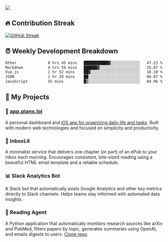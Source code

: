 ![](http://github-profile-summary-cards.vercel.app/api/cards/profile-details?username=sivori&theme=nightowl)

## 🔥 Contribution Streak
[![GitHub Streak](https://github-readme-streak-stats-murex-one.vercel.app?user=sivori&theme=nightowl&hide_border=true&card_width=700&card_height=200&ring=EBE011&fire=EB9B1B)](https://git.io/streak-stats)

## ⏰ Weekly Development Breakdown
<!--START_SECTION:waka-->

```txt
Other              8 hrs 45 mins   ███████████▓░░░░░░░░░░░░░   47.23 %
Markdown           4 hrs 59 mins   ██████▓░░░░░░░░░░░░░░░░░░   26.87 %
Vue.js             1 hr 52 mins    ██▓░░░░░░░░░░░░░░░░░░░░░░   10.10 %
JSON               1 hr 29 mins    ██░░░░░░░░░░░░░░░░░░░░░░░   08.07 %
JavaScript         55 mins         █▒░░░░░░░░░░░░░░░░░░░░░░░   04.96 %
```

<!--END_SECTION:waka-->

## 🚀 My Projects

### 📱 [app.plans.lol](https://app.plans.lol)
A personal dashboard and [iOS app for organizing daily life and tasks](https://apps.apple.com/us/app/plans-lol/id6703607762). Built with modern web technologies and focused on simplicity and productivity.

### 📘 InboxLit

A minimalist service that delivers one chapter (or part) of an ePub to your inbox each morning. Encourages consistent, bite-sized reading using a beautiful HTML email template and a reliable schedule.

### 📊 Slack Analytics Bot
A Slack bot that automatically posts Google Analytics and other key metrics directly to Slack channels. Helps teams stay informed with automated data insights.

### 🤖 Reading Agent

A Python application that automatically monitors research sources like arXiv and PubMed, filters papers by topic, generates summaries using OpenAI, and emails digests to users. [Clone repo](https://github.com/mentarch/reading-agent).

